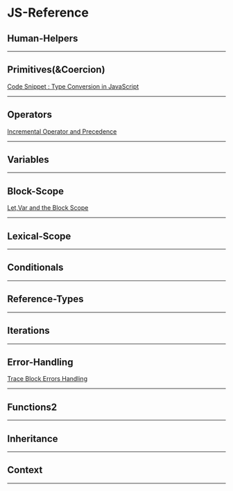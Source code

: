 # JS-Reference

## __Human-Helpers__

___

## __Primitives(&Coercion)__
  [Code Snippet : Type Conversion in JavaScript](https://github.com/Joaoviana/Type-Conversion-Snippet)
___

## __Operators__
[Incremental Operator and Precedence](https://github.com/Joaoviana/Incremental-Operator)
___

## __Variables__
___

## __Block-Scope__
[Let,Var and the Block Scope](https://github.com/Joaoviana/Let-Var-and-Block-Scope)
___
## __Lexical-Scope__

___
## __Conditionals__

___

## __Reference-Types__

___

## __Iterations__

___

## __Error-Handling__
[Trace Block Errors Handling](https://github.com/Joaoviana/Trace-blocking-errors)
___

## __Functions2__

___

## __Inheritance__

___
## __Context__

___
